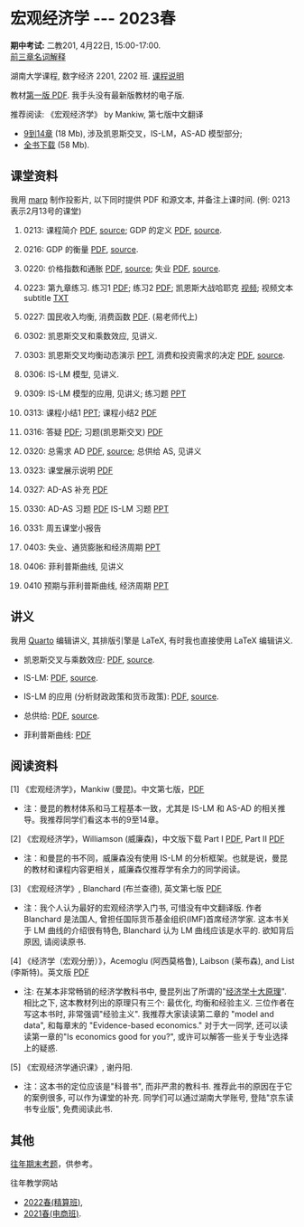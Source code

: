 # 宏观经济学 --- 2023春

**期中考试:** 二教201, 4月22日, 15:00-17:00.   
[前三章名词解释](notes/macro-jargon)



湖南大学课程, 数字经济 2201, 2202 班. [课程说明](syllabus)

教材[第一版 PDF](https://wwe.lanzoux.com/iC0Enm6ievg).
我手头没有最新版教材的电子版.

推荐阅读: 《宏观经济学》 by Mankiw, 第七版中文翻译
 
- [9到14章](https://wwe.lanzoux.com/idSGSmw8g4h) (18 Mb), 涉及凯恩斯交叉，IS-LM，AS-AD 模型部分;
- [全书下载](https://wwe.lanzoux.com/iIwTPmw5dna) (58 Mb).


## 课堂资料

我用 [marp] 制作投影片, 以下同时提供 PDF 和源文本, 并备注上课时间.
(例: 0213 表示2月13号的课堂)

1. 0213:
课程简介 [PDF](slides/00-intro.pdf),
[source](slides/00-intro.marp);
GDP 的定义 [PDF](slides/01-gdp.pdf),
[source](slides/01-gdp.marp).

1. 0216:
GDP 的衡量 [PDF](slides/02-gdp-cal.pdf),
[source](slides/02-gdp-cal.marp).

1. 0220:
价格指数和通胀 [PDF](slides/02-2.pdf),
[source](slides/02-2.marp);
失业 [PDF](slides/03.pdf),
[source](slides/03.marp).
  
1. 0223:
第九章练习. 练习1 [PDF](slides/ch9-review1.pdf);
练习2 [PDF](slides/ch9-review2.pdf);
凯恩斯大战哈耶克 [视频](https://www.bilibili.com/video/BV1Zx411V7ec/);
视频文本 subtitle [TXT](notes/subtitle.txt)

1. 0227:
国民收入均衡, 消费函数
[PDF](slides/ch10-slides.pdf).
(易老师代上)

1. 0302:
凯恩斯交叉和乘数效应, 见讲义.

1. 0303:
凯恩斯交叉均衡动态演示 [PPT](slides/keynes-cross-dynamic.pptx),
消费和投资需求的决定
[PDF](slides/06.pdf),
[source](slides/06.marp).

1. 0306:
IS-LM 模型, 见讲义.

1. 0309:
IS-LM 模型的应用, 见讲义;
练习题 [PPT](slides/IS-LM-exr.pptx)

1. 0313:
课程小结1 [PPT](slides/课程小结-1.pptx); 
课程小结2 [PDF](slides/课程小结-2-凯恩斯经济学.pdf)

1. 0316:
答疑 [PDF](slides/10.pdf);
习题(凯恩斯交叉) [PDF](slides/习题-凯恩斯交叉.pdf)

1. 0320:
总需求 AD [PDF](slides/11.pdf),
[source](slides/11.marp);
总供给 AS, 见讲义

1. 0323:
课堂展示说明 [PDF](notes/小组展示-macro2023.pdf)

1. 0327:
AD-AS 补充 [PDF](slides/AD-AS-extra.pdf)

1. 0330:
AD-AS 习题 [PDF](slides/AS-AD-exercise.pdf)
IS-LM 习题 [PPT](slides/IS_LM_exercise.pptx)


1. 0331:
周五课堂小报告

1. 0403:
失业、通货膨胀和经济周期
[PPT](slides/macro-ch13.pptx)

1. 0406:
菲利普斯曲线, 见讲义

1. 0410
预期与菲利普斯曲线, 经济周期
[PPT](slides/0410-ch13.pptx)


## 讲义

我用 [Quarto](https://quarto.org/) 编辑讲义, 
其排版引擎是 LaTeX, 有时我也直接使用 LaTeX
编辑讲义.

- 凯恩斯交叉与乘数效应:
[PDF](notes/qmd/ch10-crossing.pdf),
[source](notes/qmd/ch10-crossing.qmd).

- IS-LM: [PDF](notes/qmd/IS-LM.pdf),
[source](notes/qmd/IS-LM.tex).

- IS-LM 的应用 (分析财政政策和货币政策):
[PDF](notes/qmd/IS-LM_app.pdf),
[source](notes/qmd/IS-LM_app.tex).

- 总供给:
[PDF](notes/qmd/AS.pdf),
[source](notes/qmd/AS.tex).

- 菲利普斯曲线: 
[PDF](notes/macro-PC.pdf)

## 阅读资料

[1] 《宏观经济学》，Mankiw (曼昆)。中文第七版，[PDF](https://wwe.lanzoux.com/iIwTPmw5dna)

- 注：曼昆的教材体系和马工程基本一致，尤其是 IS-LM 和 AS-AD 的相关推导。我推荐同学们看这本书的9至14章。

[2] 《宏观经济学》，Williamson (威廉森)，中文版下载 Part I [PDF](https://wwe.lanzoux.com/iocjrnfa6aj), Part II [PDF](https://wwe.lanzoux.com/iRXFOnfa6fe)

- 注：和曼昆的书不同，威廉森没有使用 IS-LM 的分析框架。也就是说，曼昆的教材和课程内容更相关，威廉森仅推荐学有余力的同学阅读。

[3] 《宏观经济学》, Blanchard (布兰查德), 英文第七版 [PDF](https://wwe.lanzoux.com/iYdV4nte2jc)

- 注：我个人认为最好的宏观经济学入门书, 可惜没有中文翻译版. 作者 Blanchard 是法国人, 曾担任国际货币基金组织(IMF)首席经济学家. 这本书关于 LM 曲线的介绍很有特色, Blanchard 认为 LM 曲线应该是水平的. 欲知背后原因, 请阅读原书.

[4] 《经济学（宏观分册）》，Acemoglu (阿西莫格鲁), Laibson (莱布森), and List (李斯特)。英文版 [PDF](https://wwe.lanzoux.com/igNlbm6joxe)

- 注: 在某本非常畅销的经济学教科书中, 曼昆列出了所谓的"[经济学十大原理]".
相比之下, 这本教材列出的原理只有三个: 最优化, 均衡和经验主义.
三位作者在写这本书时, 非常强调"经验主义". 
我推荐大家读读第二章的 "model and data",
和每章末的 "Evidence-based economics."
对于大一同学, 还可以读读第一章的"Is economics good for you?",
或许可以解答一些关于专业选择上的疑惑.


[5] 《宏观经济学通识课》, 谢丹阳.

- 注：这本书的定位应该是"科普书", 而非严肃的教科书. 推荐此书的原因在于它的案例很多, 可以作为课堂的补充.
同学们可以通过湖南大学账号, 登陆"京东读书专业版", 免费阅读此书.


## 其他

[往年期末考题](https://wwe.lanzoux.com/iyPfvm9bg4h)，供参考。

往年教学网站

- [2022春(精算班)](https://www.cnblogs.com/albertlei/p/macro22.html),
- [2021春(电商班)](https://www.cnblogs.com/albertlei/p/macro21.html).


[marp]: https://github.com/marp-team/marp


[经济学十大原理]: https://baike.baidu.com/item/%E7%BB%8F%E6%B5%8E%E5%AD%A6%E5%8D%81%E5%A4%A7%E5%8E%9F%E7%90%86/8771596